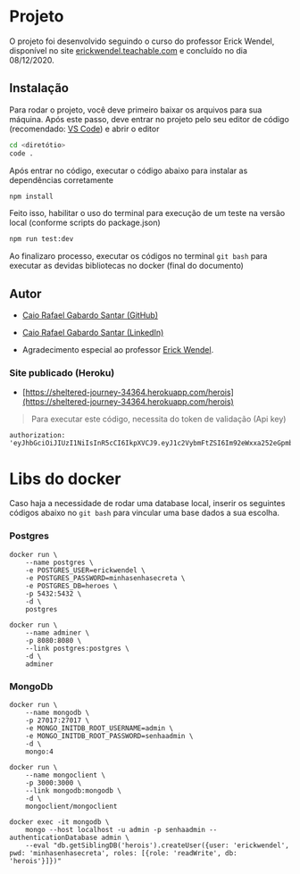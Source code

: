 # Projeto

O projeto foi desenvolvido seguindo o curso do professor Erick Wendel, disponível no site [erickwendel.teachable.com](https://erickwendel.teachable.com/) e concluído no dia 08/12/2020.

## Instalação

Para rodar o projeto, você deve primeiro baixar os arquivos para sua máquina. Após este passo, deve entrar no projeto pelo seu editor de código (recomendado: [VS Code](https://code.visualstudio.com/)) e abrir o editor

```bash
cd <diretótio>
code .
```

Após entrar no código, executar o código abaixo para instalar as dependências corretamente

```bash
npm install
```

Feito isso, habilitar o uso do terminal para execução de um teste na versão local (conforme scripts do package.json)

```bash
npm run test:dev
```

Ao finalizaro processo, executar os códigos no terminal ```git bash``` para executar as devidas bibliotecas no docker (final do documento)
 
## Autor
- [Caio Rafael Gabardo Santar (GitHub)](https://github.com/kaioso20)
- [Caio Rafael Gabardo Santar (LinkedIn)](https://www.linkedin.com/in/caio-rafael-gabardo-6b6669163/)

- Agradecimento especial ao professor [Erick Wendel](https://github.com/erickwendel).

### Site publicado (Heroku)
- [https://sheltered-journey-34364.herokuapp.com/herois](https://sheltered-journey-34364.herokuapp.com/herois)
> Para executar este código, necessita do token de validação (Api key)
```Postman
authorization: 'eyJhbGciOiJIUzI1NiIsInR5cCI6IkpXVCJ9.eyJ1c2VybmFtZSI6Im92eWxxa252eGpmbG9qIiwiaWQiOjQyLCJpYXQiOjE2MDc0NTM4OTR9.yckQSKdQ80wmtmoxGgHWl4uud1HweWGovGCwNtWSs9s'
```

# Libs do docker 
Caso haja a necessidade de rodar uma database local, inserir os seguintes códigos abaixo no ```git bash``` para vincular uma base dados a sua escolha.

### Postgres
```gitbash
docker run \
    --name postgres \
    -e POSTGRES_USER=erickwendel \
    -e POSTGRES_PASSWORD=minhasenhasecreta \
    -e POSTGRES_DB=heroes \
    -p 5432:5432 \
    -d \
    postgres

docker run \
    --name adminer \
    -p 8080:8080 \
    --link postgres:postgres \
    -d \
    adminer
```

### MongoDb
```gitbash
docker run \
    --name mongodb \     
    -p 27017:27017 \
    -e MONGO_INITDB_ROOT_USERNAME=admin \
    -e MONGO_INITDB_ROOT_PASSWORD=senhaadmin \
    -d \
    mongo:4

docker run \
    --name mongoclient \
    -p 3000:3000 \
    --link mongodb:mongodb \
    -d \
    mongoclient/mongoclient

docker exec -it mongodb \
    mongo --host localhost -u admin -p senhaadmin --authenticationDatabase admin \
    --eval "db.getSiblingDB('herois').createUser({user: 'erickwendel', pwd: 'minhasenhasecreta', roles: [{role: 'readWrite', db: 'herois'}]})"
```